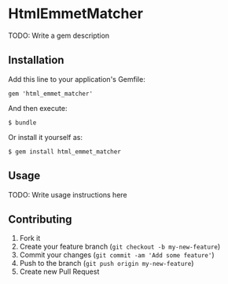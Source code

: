 # HtmlEmmetMatcher

TODO: Write a gem description

## Installation

Add this line to your application's Gemfile:

    gem 'html_emmet_matcher'

And then execute:

    $ bundle

Or install it yourself as:

    $ gem install html_emmet_matcher

## Usage

TODO: Write usage instructions here

## Contributing

1. Fork it
2. Create your feature branch (`git checkout -b my-new-feature`)
3. Commit your changes (`git commit -am 'Add some feature'`)
4. Push to the branch (`git push origin my-new-feature`)
5. Create new Pull Request
